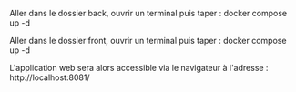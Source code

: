 Aller dans le dossier back, ouvrir un terminal puis taper : docker compose up -d

Aller dans le dossier front, ouvrir un terminal puis taper : docker compose up -d

L'application web sera alors accessible via le navigateur à l'adresse :
http://localhost:8081/




